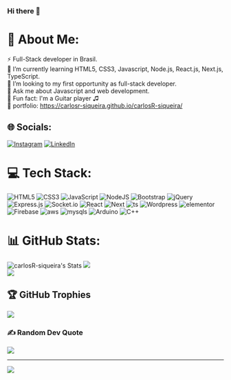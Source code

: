 ### Hi there 👋

# 💫 About Me:
⚡ Full-Stack developer in Brasil.<br>🌱 I’m currently learning HTML5, CSS3, Javascript, Node.js, React.js, Next.js, TypeScript.<br>🤝 I’m looking to my first opportunity as full-stack developer.<br>💬 Ask me about Javascript and web development.<br>:guitar: Fun fact: I'm a Guitar player ♫ <br> :link: portfolio: https://carlosr-siqueira.github.io/carlosR-siqueira/


## 🌐 Socials:
[![Instagram](https://img.shields.io/badge/Instagram-%23E4405F.svg?logo=Instagram&logoColor=white)](https://instagram.com/carlos_bekinho) [![LinkedIn](https://img.shields.io/badge/LinkedIn-%230077B5.svg?logo=linkedin&logoColor=white)](https://linkedin.com/in/carlos-siqueira-filho/)

# 💻 Tech Stack:
 ![HTML5](https://img.shields.io/badge/html5-%23E34F26.svg?style=for-the-badge&logo=html5&logoColor=white) ![CSS3](https://img.shields.io/badge/css3-%231572B6.svg?style=for-the-badge&logo=css3&logoColor=white)  ![JavaScript](https://img.shields.io/badge/javascript-%23323330.svg?style=for-the-badge&logo=javascript&logoColor=%23F7DF1E) ![NodeJS](https://img.shields.io/badge/node.js-6DA55F?style=for-the-badge&logo=node.js&logoColor=white) ![Bootstrap](https://img.shields.io/badge/bootstrap-%23563D7C.svg?style=for-the-badge&logo=bootstrap&logoColor=white) ![jQuery](https://img.shields.io/badge/jquery-%230769AD.svg?style=for-the-badge&logo=jquery&logoColor=white) ![Express.js](https://img.shields.io/badge/express.js-%23404d59.svg?style=for-the-badge&logo=express&logoColor=%2361DAFB) ![Socket.io](https://img.shields.io/badge/Socket.io-black?style=for-the-badge&logo=socket.io&badgeColor=010101) ![React](https://img.shields.io/badge/react-%2320232a.svg?style=for-the-badge&logo=react&logoColor=%2361DAFB) ![Next](https://img.shields.io/badge/next%20js-000000?style=for-the-badge&logo=nextdotjs&logoColor=white) ![ts](https://img.shields.io/badge/TypeScript-007ACC?style=for-the-badge&logo=typescript&logoColor=white) ![Wordpress](https://img.shields.io/badge/Wordpress-21759B?style=for-the-badge&logo=wordpress&logoColor=white) ![elementor](https://img.shields.io/badge/Elementor-92003B?style=for-the-badge&logo=elementor&logoColor=white) ![Firebase](https://img.shields.io/badge/firebase-%23039BE5.svg?style=for-the-badge&logo=firebase) ![aws](https://img.shields.io/badge/Amazon_AWS-FF9900?style=for-the-badge&logo=amazonaws&logoColor=white) ![mysqls](	https://img.shields.io/badge/MySQL-005C84?style=for-the-badge&logo=mysql&logoColor=white) ![Arduino](https://img.shields.io/badge/-Arduino-00979D?style=for-the-badge&logo=Arduino&logoColor=white) ![C++](https://img.shields.io/badge/c++-%2300599C.svg?style=for-the-badge&logo=c%2B%2B&logoColor=white)
# 📊 GitHub Stats:
![carlosR-siqueira's Stats](https://github-readme-stats.vercel.app/api?username=carlosR-siqueira&theme=chartreuse-dark&show_icons=true&hide_border=false&count_private=true)
![](https://github-readme-streak-stats.herokuapp.com/?user=carlosR-siqueira&theme=chartreuse-dark&hide_border=false)<br/>
![](https://github-readme-stats.vercel.app/api/top-langs/?username=carlosR-siqueira&theme=chartreuse-dark&hide_border=false&include_all_commits=true&count_private=false&layout=compact)

## 🏆 GitHub Trophies
![](https://github-profile-trophy.vercel.app/?username=carlosR-siqueira&theme=radical&no-frame=false&no-bg=false&margin-w=4)

### ✍️ Random Dev Quote
![](https://quotes-github-readme.vercel.app/api?type=vetical&theme=dark)

---
[![](https://visitcount.itsvg.in/api?id=CarlosSiqueira&label=Profile%20Views&color=3&icon=5&pretty=true)](https://visitcount.itsvg.in)

<!-- Proudly created with GPRM ( https://gprm.itsvg.in ) -->
